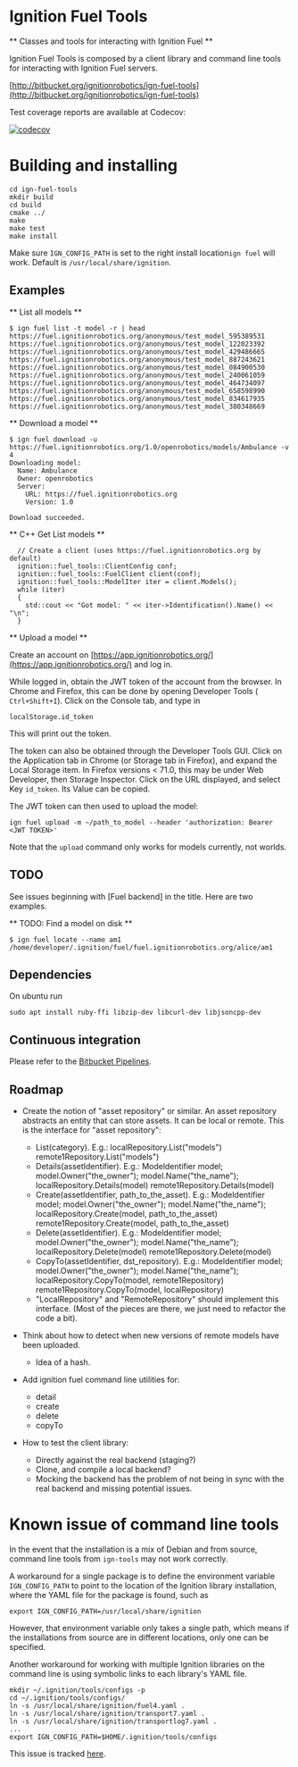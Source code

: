 # Ignition Fuel Tools

** Classes and tools for interacting with Ignition Fuel **

Ignition Fuel Tools is composed by a client library and command line tools for
interacting with Ignition Fuel servers.

  [http://bitbucket.org/ignitionrobotics/ign-fuel-tools](http://bitbucket.org/ignitionrobotics/ign-fuel-tools)

Test coverage reports are available at Codecov:

[![codecov](https://codecov.io/bb/ignitionrobotics/ign-fuel-tools/branch/default/graph/badge.svg)](https://codecov.io/bb/ignitionrobotics/ign-fuel-tools)

# Building and installing

```
cd ign-fuel-tools
mkdir build
cd build
cmake ../
make
make test
make install
```

Make sure `IGN_CONFIG_PATH` is set to the right install location`ign fuel` will work.
Default is `/usr/local/share/ignition`.

## Examples

** List all models **
```
$ ign fuel list -t model -r | head
https://fuel.ignitionrobotics.org/anonymous/test_model_595389531
https://fuel.ignitionrobotics.org/anonymous/test_model_122023392
https://fuel.ignitionrobotics.org/anonymous/test_model_429486665
https://fuel.ignitionrobotics.org/anonymous/test_model_887243621
https://fuel.ignitionrobotics.org/anonymous/test_model_084900530
https://fuel.ignitionrobotics.org/anonymous/test_model_240061059
https://fuel.ignitionrobotics.org/anonymous/test_model_464734097
https://fuel.ignitionrobotics.org/anonymous/test_model_658598990
https://fuel.ignitionrobotics.org/anonymous/test_model_834617935
https://fuel.ignitionrobotics.org/anonymous/test_model_380348669
```

** Download a model **
```
$ ign fuel download -u https://fuel.ignitionrobotics.org/1.0/openrobotics/models/Ambulance -v 4
Downloading model:
  Name: Ambulance
  Owner: openrobotics
  Server:
    URL: https://fuel.ignitionrobotics.org
    Version: 1.0

Download succeeded.
```

** C++ Get List models **
```
  // Create a client (uses https://fuel.ignitionrobotics.org by default)
  ignition::fuel_tools::ClientConfig conf;
  ignition::fuel_tools::FuelClient client(conf);
  ignition::fuel_tools::ModelIter iter = client.Models();
  while (iter)
  {
    std::cout << "Got model: " << iter->Identification().Name() << "\n";
  }
```

** Upload a model **

Create an account on
[https://app.ignitionrobotics.org/](https://app.ignitionrobotics.org/) and log
in.

While logged in, obtain the JWT token of the account from the browser.
In Chrome and Firefox, this can be done by opening Developer Tools (
`Ctrl+Shift+I`). Click on the Console tab, and type in
```
localStorage.id_token
```
This will print out the token.

The token can also be obtained through the Developer Tools GUI.
Click on the Application tab in Chrome (or Storage tab in Firefox), and expand
the Local Storage item. In Firefox versions < 71.0, this may be under Web Developer, then Storage Inspector.
Click on the URL displayed, and select Key `id_token`.
Its Value can be copied.

The JWT token can then used to upload the model:
```
ign fuel upload -m ~/path_to_model --header 'authorization: Bearer <JWT TOKEN>'
```

Note that the `upload` command only works for models currently, not worlds.

## TODO

See issues beginning with [Fuel backend] in the title. Here are two examples.

** TODO: Find a model on disk **
```
$ ign fuel locate --name am1
/home/developer/.ignition/fuel/fuel.ignitionrobotics.org/alice/am1
```

## Dependencies
On ubuntu run
```
sudo apt install ruby-ffi libzip-dev libcurl-dev libjsoncpp-dev
```

## Continuous integration

Please refer to the [Bitbucket Pipelines](https://bitbucket.org/ignitionrobotics/ign-fuel-tools/addon/pipelines/home#!/).

## Roadmap

* Create the notion of "asset repository" or similar. An asset repository abstracts an entity that can store assets. It can be local or remote. This is the interface for "asset repository":
    * List(category).
        E.g.: localRepository.List("models")
        remote1Repository.List("models")
    * Details(assetIdentifier).
        E.g.: Modeldentifier model;
        model.Owner("the_owner");
        model.Name("the_name");
        localRepository.Details(model)
        remote1Repository.Details(model)
    * Create(assetIdentifier, path_to_the_asset).
        E.g.: Modeldentifier model;
        model.Owner("the_owner");
        model.Name("the_name");
        localRepository.Create(model, path_to_the_asset)
        remote1Repository.Create(model, path_to_the_asset)
    * Delete(assetIdentifier).
        E.g.: Modeldentifier model;
        model.Owner("the_owner");
        model.Name("the_name");
        localRepository.Delete(model)
        remote1Repository.Delete(model)
     * CopyTo(assetIdentifier, dst_repository).
        E.g.: Modeldentifier model;
        model.Owner("the_owner");
        model.Name("the_name");
        localRepository.CopyTo(model, remote1Repository)
        remote1Repository.CopyTo(model, localRepository)
    * "LocalRepository" and "RemoteRepository" should implement this interface.
    (Most of the pieces are there, we just need to refactor the code a bit).

* Think about how to detect when new versions of remote models have been uploaded.
    * Idea of a hash.

* Add ignition fuel command line utilities for:
    * detail
    * create
    * delete
    * copyTo

* How to test the client library:
    * Directly against the real backend (staging?)
    * Clone, and compile a local backend?
    * Mocking the backend has the problem of not being in sync with the real backend and missing potential issues.

# Known issue of command line tools

In the event that the installation is a mix of Debian and from source, command
line tools from `ign-tools` may not work correctly.

A workaround for a single package is to define the environment variable
`IGN_CONFIG_PATH` to point to the location of the Ignition library installation,
where the YAML file for the package is found, such as
```
export IGN_CONFIG_PATH=/usr/local/share/ignition
```

However, that environment variable only takes a single path, which means if the
installations from source are in different locations, only one can be specified.

Another workaround for working with multiple Ignition libraries on the command
line is using symbolic links to each library's YAML file.
```
mkdir ~/.ignition/tools/configs -p
cd ~/.ignition/tools/configs/
ln -s /usr/local/share/ignition/fuel4.yaml .
ln -s /usr/local/share/ignition/transport7.yaml .
ln -s /usr/local/share/ignition/transportlog7.yaml .
...
export IGN_CONFIG_PATH=$HOME/.ignition/tools/configs
```

This issue is tracked [here](https://bitbucket.org/ignitionrobotics/ign-tools/issues/8/too-strict-looking-for-config-paths).

